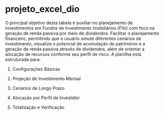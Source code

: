 # projeto_excel_dio

O principal objetivo desta tabela é auxiliar no planejamento de investimentos em Fundos de Investimento Imobiliários (FIIs) com foco na geração de renda passiva por meio de dividendos. Facilitar o planejamento financeiro, permitindo que o usuário simule diferentes cenários de investimento, visualize o potencial de acumulação de patrimônio e a geração de renda passiva através de dividendos, além de orientar a alocação de recursos conforme seu perfil de risco.
A planilha está estruturada para:

1. Configurações Básicas

2. Projeção de Investimento Mensal

3. Cenários de Longo Prazo

4. Alocação por Perfil de Investidor

5. Totalização e Verificação
